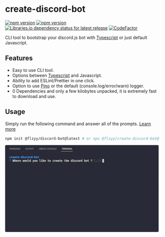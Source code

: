 # create-discord-bot

[![npm version](https://img.shields.io/npm/v/@flzyy%2Fcreate-discord-bot.svg)](https://www.npmjs.com/package/@flzyy/create-discord-bot)
[![npm version](https://img.shields.io/npm/dw/@flzyy%2Fcreate-discord-bot.svg)](https://www.npmjs.com/package/@flzyy/create-discord-bot)
[![Libraries.io dependency status for latest release](https://img.shields.io/librariesio/release/npm/@flzyy/create-discord-bot)](https://www.npmjs.com/package/@flzyy/create-discord-bot)
[![CodeFactor](https://www.codefactor.io/repository/github/create-discord-bot/create-discord-bot/badge)](https://www.codefactor.io/repository/github/create-discord-bot/create-discord-bot)

CLI tool to bootstrap your discord.js bot with
[Typescript](https://www.npmjs.com/package/typescript) or just default Javascript.

## Features

- Easy to use CLI tool.
- Options between [Typescript](https://www.npmjs.com/package/typescript) and Javascript.
- Ability to add ESLint/Prettier in one click.
- Option to use [Pino](https://github.com/pinojs/pino) or the default (console.log/error/warn) logger.
- 0 Dependencies and only a few kilobytes unpacked, it is extremely fast to download and use.

## Usage

Simply run the following command and answer all of the prompts. [Learn more](https://create-discord-bot.github.io/)

```bash
npm init @flzyy/discord-bot@latest # or npx @flzyy/create-discord-bot@latest
```

<img src="assets/main.gif" width="500" style="border-radius: .2rem;">
